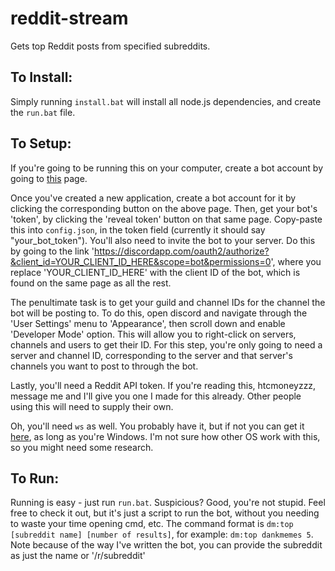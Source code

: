 # reddit-stream
Gets top Reddit posts from specified subreddits.

## To Install:
Simply running `install.bat` will install all node.js dependencies, and create the `run.bat` file.

## To Setup:
If you're going to be running this on your computer, create a bot account by going to 
[this](https://discordapp.com/developers/applications/me) page.

Once you've created a new application, create a bot account for it by clicking the corresponding button on the above page.
Then, get your bot's 'token', by clicking the 'reveal token' button on that same page. Copy-paste this into `config.json`, 
in the token field (currently it should say "your_bot_token").
You'll also need to invite the bot to your server. Do this by going to the link 'https://discordapp.com/oauth2/authorize?&client_id=YOUR_CLIENT_ID_HERE&scope=bot&permissions=0', where you replace 'YOUR_CLIENT_ID_HERE' with the client ID of the bot, which is found on the same page as all the rest.

The penultimate task is to get your guild and channel IDs for the channel the bot will be posting to. To do this, 
open discord and navigate through the 'User Settings' menu to 'Appearance', then scroll down and enable 'Developer Mode' option.
This will allow you to right-click on servers, channels and users to get their ID. For this step, you're only going to need a 
server and channel ID, corresponding to the server and that server's channels you want to post to through the bot.

Lastly, you'll need a Reddit API token. If you're reading this, htcmoneyzzz, message me and I'll give you one I made for this 
already. Other people using this will need to supply their own.

Oh, you'll need `ws` as well. You probably have it, but if not you can get it [here](http://go.microsoft.com/?linkid=9816758), 
as long as you're Windows. I'm not sure how other OS work with this, so you might need some research.

## To Run:
Running is easy - just run `run.bat`. Suspicious? Good, you're not stupid. Feel free to check it out, but it's just a 
script to run the bot, without you needing to waste your time opening cmd, etc.
The command format is `dm:top [subreddit name] [number of results]`, for example: `dm:top dankmemes 5`. 
Note because of the way I've written the bot, you can provide the subreddit as just the name or '/r/subreddit'
